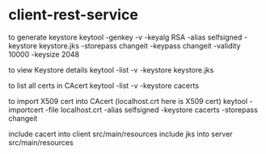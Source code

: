 # client-rest-service

to generate keystore
keytool -genkey -v -keyalg RSA -alias selfsigned -keystore keystore.jks -storepass changeit -keypass changeit -validity 10000 -keysize 2048

to view Keystore details
keytool -list -v -keystore keystore.jks

to list all certs in CAcert
keytool -list -v -keystore cacerts

to import X509 cert into CAcert (localhost.crt here is X509 cert)
keytool -importcert -file localhost.crt -alias selfsigned -keystore cacerts -storepass changeit

include cacert into client src/main/resources
include jks into server src/main/resources

